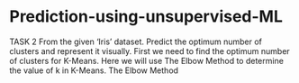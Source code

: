 # Prediction-using-unsupervised-ML
TASK 2 From the given ‘Iris’ dataset.
Predict the optimum number of clusters and represent it visually. First we need to find the optimum number of clusters for K-Means. Here we will use The Elbow Method to determine the value of k in K-Means.
The Elbow Method
